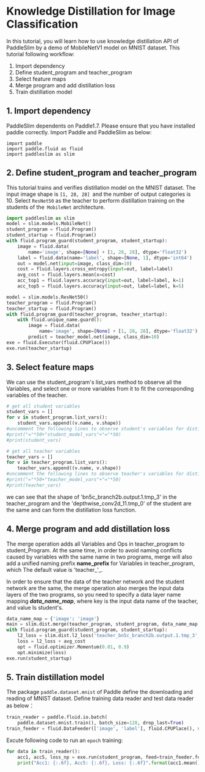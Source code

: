 #  Knowledge Distillation for Image Classification

In this tutorial, you will learn how to use knowledge distillation API of PaddleSlim
by a demo of MobileNetV1 model on MNIST dataset. This tutorial following workflow:

1. Import dependency
2. Define student_program and teacher_program
3. Select feature maps
4. Merge program and add distillation loss
5. Train distillation model

## 1. Import dependency

PaddleSlim dependents on Paddle1.7. Please ensure that you have installed paddle correctly. Import Paddle and PaddleSlim as below:

```
import paddle
import paddle.fluid as fluid
import paddleslim as slim
```

## 2. Define student_program and teacher_program

This tutorial trains and verifies distillation model on the MNIST dataset. The input image shape is `[1, 28, 28] `and the number of output categories is 10.
Select `ResNet50` as the teacher to perform distillation training on the students of the` MobileNet` architecture.

```python
import paddleslim as slim
model = slim.models.MobileNet()
student_program = fluid.Program()
student_startup = fluid.Program()
with fluid.program_guard(student_program, student_startup):
    image = fluid.data(
        name='image', shape=[None] + [1, 28, 28], dtype='float32')
    label = fluid.data(name='label', shape=[None, 1], dtype='int64')
    out = model.net(input=image, class_dim=10)
    cost = fluid.layers.cross_entropy(input=out, label=label)
    avg_cost = fluid.layers.mean(x=cost)
    acc_top1 = fluid.layers.accuracy(input=out, label=label, k=1)
    acc_top5 = fluid.layers.accuracy(input=out, label=label, k=5)
```



```python
model = slim.models.ResNet50()
teacher_program = fluid.Program()
teacher_startup = fluid.Program()
with fluid.program_guard(teacher_program, teacher_startup):
    with fluid.unique_name.guard():
        image = fluid.data(
            name='image', shape=[None] + [1, 28, 28], dtype='float32')
        predict = teacher_model.net(image, class_dim=10)
exe = fluid.Executor(fluid.CPUPlace())
exe.run(teacher_startup)
```

## 3. Select feature maps

We can use the student_program's list_vars method to observe all the Variables, and select one or more variables from it to fit the corresponding variables of the teacher.

```python
# get all student variables
student_vars = []
for v in student_program.list_vars():
    student_vars.append((v.name, v.shape))
#uncomment the following lines to observe student's variables for distillation
#print("="*50+"student_model_vars"+"="*50)
#print(student_vars)

# get all teacher variables
teacher_vars = []
for v in teacher_program.list_vars():
    teacher_vars.append((v.name, v.shape))
#uncomment the following lines to observe teacher's variables for distillation
#print("="*50+"teacher_model_vars"+"="*50)
#print(teacher_vars)
```

we can see that the shape of 'bn5c_branch2b.output.1.tmp_3' in the teacher_program and the 'depthwise_conv2d_11.tmp_0' of the student are the same and can form the distillation loss function.

## 4. Merge program and add distillation loss
The merge operation adds all Variables and Ops in teacher_program to student_Program. At the same time, in order to avoid naming conflicts caused by variables with the same name in two programs, merge will also add a unified naming prefix **name_prefix** for Variables in teacher_program, which The default value is 'teacher_'_.

In order to ensure that the data of the teacher network and the student network are the same, the merge operation also merges the input data layers of the two programs, so you need to specify a data layer name mapping ***data_name_map***, where key is the input data name of the teacher, and value Is student's.

```python
data_name_map = {'image': 'image'}
main = slim.dist.merge(teacher_program, student_program, data_name_map, fluid.CPUPlace())
with fluid.program_guard(student_program, student_startup):
    l2_loss = slim.dist.l2_loss('teacher_bn5c_branch2b.output.1.tmp_3', 'depthwise_conv2d_11.tmp_0', student_program)
    loss = l2_loss + avg_cost
    opt = fluid.optimizer.Momentum(0.01, 0.9)
    opt.minimize(loss)
exe.run(student_startup)
```

## 5. Train distillation model

The package `paddle.dataset.mnist` of Paddle define the downloading and reading of MNIST dataset.
Define training data reader and test data reader as below：

```python
train_reader = paddle.fluid.io.batch(
    paddle.dataset.mnist.train(), batch_size=128, drop_last=True)
train_feeder = fluid.DataFeeder(['image', 'label'], fluid.CPUPlace(), student_program)
```

Excute following code to run an `epoch` training:


```python
for data in train_reader():
    acc1, acc5, loss_np = exe.run(student_program, feed=train_feeder.feed(data), fetch_list=[acc_top1.name, acc_top5.name, loss.name])
    print("Acc1: {:.6f}, Acc5: {:.6f}, Loss: {:.6f}".format(acc1.mean(), acc5.mean(), loss_np.mean()))
```
